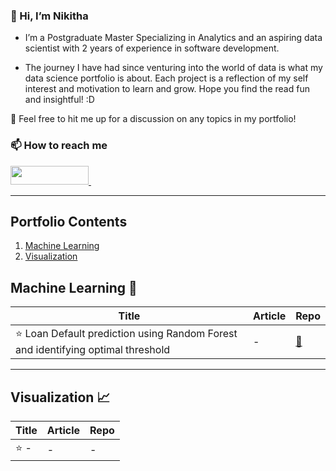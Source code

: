 <h3> 👋 Hi, I’m Nikitha </h3>

- I’m a Postgraduate Master Specializing in Analytics and an aspiring data scientist with 2 years of experience in software development.

- The journey I have had since venturing into the world of data is what my data science portfolio is about. Each project is a reflection of my self interest and motivation to learn and grow. Hope you find the read fun and insightful! :D

💞️ Feel free to hit me up for a discussion on any topics in my portfolio!

<h3> 📫 How to reach me </h3>
<div>
    <a href="https://www.linkedin.com/in/banda-nikitha/" target="_blank">
        <img src="https://img.shields.io/badge/LinkedIn-0077B5?style=for-the-badge&logo=linkedin&logoColor=white" height="30" width="125px">
    </a>&nbsp
</div>
<hr>

## Portfolio Contents
1. [Machine Learning](#machine-learning)
2. [Visualization](#visualization)

<a name="machine-learning"></a>
## Machine Learning :slot_machine:   
| Title | Article | Repo |
| --- | --- | --- |    
| :star: Loan Default prediction using Random Forest and identifying optimal threshold | - | [:link:](https://github.com/bnikitha05/Loan-Default-Prediction) | 

___
<a name="visualization"></a>
## Visualization :chart_with_upwards_trend:   
| Title | Article | Repo |
| --- | --- | --- |    
| :star: - | - | - | 






<!---
bnikitha05/bnikitha05 is a ✨ special ✨ repository because its `README.md` (this file) appears on your GitHub profile.
You can click the Preview link to take a look at your changes.
--->
